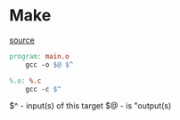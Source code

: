 # Make

[source](https://github.com/ahockersten/makefile_tutorial)

```makefile
program: main.o
	gcc -o $@ $^

%.o: %.c
	gcc -c $^
```

$^ - input(s) of this target
$@ - is "output(s) 

